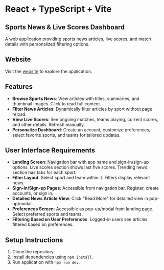 # React + TypeScript + Vite

## Sports News & Live Scores Dashboard

A web application providing sports news articles, live scores, and match details with personalized filtering options.

## Website

Visit the [website](https://sportz-center.netlify.app/) to explore the application.

## Features

- **Browse Sports News**: View articles with titles, summaries, and thumbnail images. Click to read full content.
- **Filter News Articles**: Dynamically filter articles by sport without page reload.
- **View Live Scores**: See ongoing matches, teams playing, current scores, and other details. Refresh manually.
- **Personalize Dashboard**: Create an account, customize preferences, select favorite sports, and teams for tailored updates.

## User Interface Requirements

- **Landing Screen**: Navigation bar with app name and sign-in/sign-up options. Live scores section shows last five scores. Trending news section has tabs for each sport.
- **Filter Layout**: Select sport and team within it. Filters display relevant news.
- **Sign-in/Sign-up Pages**: Accessible from navigation bar. Register, create accounts, or sign in.
- **Detailed News Article View**: Click "Read More" for detailed view in pop-up/modal.
- **Preferences Screen**: Accessible as pop-up/modal from landing page. Select preferred sports and teams.
- **Filtering Based on User Preferences**: Logged-in users see articles filtered based on preferences.

## Setup Instructions

1. Clone the repository.
2. Install dependencies using `npm install`.
3. Run application with `npm run dev`.
